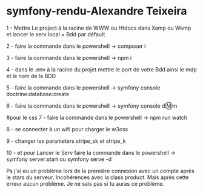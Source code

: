 # symfony-rendu-Alexandre Teixeira


1 - Mettre Le project à la racine de WWW ou Htdocs dans Xamp ou Wamp et lancer le serv local + Bdd par défault

2 -  faire la commande dans le powershell  -> composer i

3 - faire la commande dans le powershell -> npm i

4 - dans le .env à la racine du projet mettre le  port de votre Bdd ainsi le mdp et le nom de la BDD

5 - faire la commande dans le powershell ->  symfony console doctrine:database:create

6 - faire la commande dans le powershell -> symfony console dⓂ️m

#pour le css
7 - faire la commande dans le powershell ->  npm run watch 

8 - se connecter à un wifi pour charger le w3css

9 - changer les parameters stripe_sk et stripe_k

10 - et pour Lancer le Serv faire la commande dans le powershell -> symfony server:start ou  symfony serve -d


Ps j'ai eu un problème lors de la première connexion avec un compte après le stars du serveur,
Incohérences avec la class product.
Mais après cette erreur aucun problème.
Je ne sais pas si tu auras ce problème.

